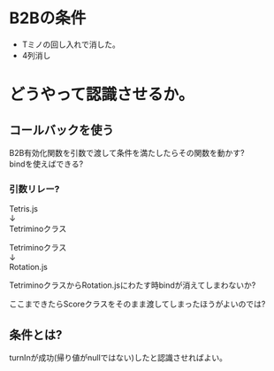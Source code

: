 # B2Bの条件
* Tミノの回し入れで消した｡
* 4列消し

# どうやって認識させるか｡
## コールバックを使う
B2B有効化関数を引数で渡して条件を満たしたらその関数を動かす?  
bindを使えばできる?

### 引数リレー?
Tetris.js  
↓  
Tetriminoクラス  

Tetriminoクラス  
↓  
Rotation.js  

TetriminoクラスからRotation.jsにわたす時bindが消えてしまわないか?

ここまできたらScoreクラスをそのまま渡してしまったほうがよいのでは?

## 条件とは?
turnInが成功(帰り値がnullではない)したと認識させればよい｡